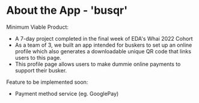 # About the App - 'busqr'

Minimum Viable Product: 
- A 7-day project completed in the final week of EDA's Whai 2022 Cohort 
- As a team of 3, we built an app intended for buskers to set up an online profile 
  which also generates a downloadable unique QR code that links users to this page. 
- This profile page allows users to make dummie online payments to support their busker. 

Feature to be implemented soon: 
- Payment method service (eg. GooglePay) 



  
